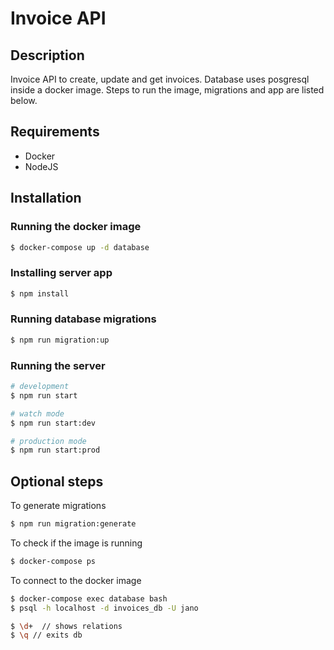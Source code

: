 # Invoice API

## Description

Invoice API to create, update and get invoices.
Database uses posgresql inside a docker image. Steps to run the image, migrations and app are listed below.

## Requirements
- Docker
- NodeJS

## Installation

### Running the docker image
```bash
$ docker-compose up -d database
```

### Installing server app
```bash
$ npm install
```

### Running database migrations
```bash
$ npm run migration:up
```

### Running the server

```bash
# development
$ npm run start

# watch mode
$ npm run start:dev

# production mode
$ npm run start:prod
```
## Optional steps
To generate migrations
```bash
$ npm run migration:generate
```
To check if the image is running
```bash
$ docker-compose ps
```
To connect to the docker image
```bash
$ docker-compose exec database bash
$ psql -h localhost -d invoices_db -U jano
```

```bash
$ \d+  // shows relations
$ \q // exits db
```